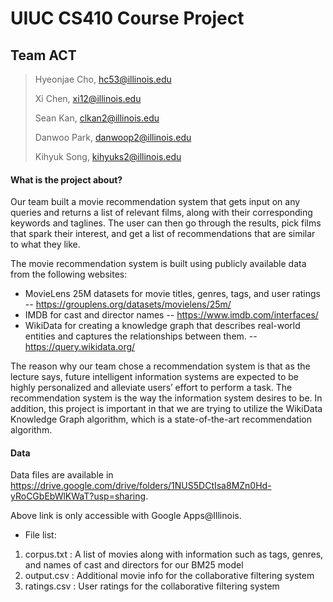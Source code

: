 # UIUC CS410 Course Project
## Team ACT
> Hyeonjae Cho, hc53@illinois.edu
> 
> Xi Chen, xi12@illinois.edu
> 
> Sean Kan, clkan2@illinois.edu
> 
> Danwoo Park, danwoop2@illinois.edu
> 
> Kihyuk Song, kihyuks2@illinois.edu

#### What is the project about?
Our team built a movie recommendation system that gets input on any queries and returns a list of relevant films, along with their corresponding keywords and taglines. The user can then go through the results, pick films that spark their interest, and get a list of recommendations that are similar to what they like.

The movie recommendation system is built using publicly available data from the following websites:
- MovieLens 25M datasets for movie titles, genres, tags, and user ratings
-- https://grouplens.org/datasets/movielens/25m/
- IMDB for cast and director names
-- https://www.imdb.com/interfaces/
- WikiData for creating a knowledge graph that describes real-world entities and captures the relationships between them.
-- https://query.wikidata.org/

The reason why our team chose a recommendation system is that as the lecture says, future intelligent information systems are expected to be highly personalized and alleviate users’ effort to perform a task. The recommendation system is the way the information system desires to be. In addition, this project is important in that we are trying to utilize the WikiData Knowledge Graph algorithm, which is a state-of-the-art recommendation algorithm.

#### Data
Data files are available in https://drive.google.com/drive/folders/1NUS5DCtIsa8MZn0Hd-yRoCGbEbWlKWaT?usp=sharing.

Above link is only accessible with Google Apps@Illinois.

- File list:
1) corpus.txt : A list of movies along with information such as tags, genres, and names of cast and directors for our BM25 model
2) output.csv : Additional movie info for the collaborative filtering system
3) ratings.csv : User ratings for the collaborative filtering system 
